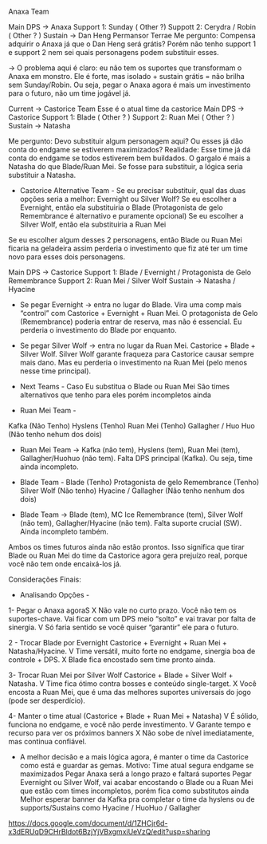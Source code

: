 Anaxa Team

Main DPS -> Anaxa
Support 1: Sunday ( Other ?)
Suppott 2: Cerydra / Robin ( Other ? )
Sustain -> Dan Heng Permansor Terrae
Me pergunto: Compensa adquirir o Anaxa já que o Dan Heng será grátis? Porém não tenho support 1 e support 2 nem sei quais personagens podem substituir esses.

-> O problema aqui é claro: eu não tem os suportes que transformam o Anaxa em monstro.
Ele é forte, mas isolado + sustain grátis = não brilha sem Sunday/Robin.
Ou seja, pegar o Anaxa agora é mais um investimento para o futuro, não um time jogável já.


Current -> Castorice Team 
Esse é o atual time da castorice
Main DPS -> Castorice
Support 1: Blade ( Other ? )
Support 2: Ruan Mei ( Other ? )
Sustain -> Natasha

Me pergunto: Devo substituir algum personagem aqui? Ou esses já dão conta do endgame se estiverem maximizados?
Realidade: Esse time já dá conta do endgame se todos estiverem bem buildados. O gargalo é mais a Natasha do que Blade/Ruan Mei.
Se fosse para substituir, a lógica seria substituir a Natasha. 


- Castorice Alternative Team -
Se eu precisar substituir, qual das duas opções seria a melhor: Evernight ou Silver Wolf?
Se eu escolher a Evernight, então ela substituiria o Blade (Protagonista de gelo Remembrance é alternativo e puramente opcional)
Se eu escolher a Silver Wolf, então ela substituiria a Ruan Mei

Se eu escolher algum desses 2 personagens, então Blade ou Ruan Mei ficaria na geladeira assim perderia o investimento que fiz até ter um time novo para esses dois personagens.

Main DPS -> Castorice
Support 1: Blade / Evernight / Protagonista de Gelo Remembrance
Support 2: Ruan Mei / Silver Wolf
Sustain -> Natasha / Hyacine

- Se pegar Evernight -> entra no lugar do Blade.
	Vira uma comp mais “control” com Castorice + Evernight + Ruan Mei.
	O protagonista de Gelo (Remembrance) poderia entrar de reserva, mas não é essencial.
	Eu perderia o investimento do Blade por enquanto.

- Se pegar Silver Wolf -> entra no lugar da Ruan Mei.
	Castorice + Blade + Silver Wolf.
	Silver Wolf garante fraqueza para Castorice causar sempre mais dano.
	Mas eu perderia o investimento na Ruan Mei (pelo menos nesse time principal).


- Next Teams -
Caso Eu substitua o Blade ou Ruan Mei São times alternativos que tenho para eles porém incompletos ainda

- Ruan Mei Team -

Kafka (Não Tenho)
Hyslens (Tenho)
Ruan Mei (Tenho)
Gallagher / Huo Huo (Não tenho nehum dos dois)

- Ruan Mei Team -> Kafka (não tem), Hyslens (tem), Ruan Mei (tem), Gallagher/Huohuo (não tem).
Falta DPS principal (Kafka). Ou seja, time ainda incompleto.

- Blade Team -
Blade (Tenho)
Protagonista de gelo Remembrance (Tenho)
Silver Wolf (Não tenho)
Hyacine / Gallagher (Não tenho nenhum dos dois)

- Blade Team -> Blade (tem), MC Ice Remembrance (tem), Silver Wolf (não tem), Gallagher/Hyacine (não tem).
	Falta suporte crucial (SW). Ainda incompleto também.

Ambos os times futuros ainda não estão prontos. Isso significa que tirar Blade ou Ruan Mei do time da Castorice agora gera prejuízo real, porque você não tem onde encaixá-los já.

Considerações Finais:
- Analisando Opções -

1- Pegar o Anaxa agoraS
	X Não vale no curto prazo.
	Você não tem os suportes-chave.
	Vai ficar com um DPS meio “solto” e vai travar por falta de sinergia.
	V Só faria sentido se você quiser “garantir” ele para o futuro.

2 - Trocar Blade por Evernight
	Castorice + Evernight + Ruan Mei + Natasha/Hyacine.
	V Time versátil, muito forte no endgame, sinergia boa de controle + DPS.
	X Blade fica encostado sem time pronto ainda.

3- Trocar Ruan Mei por Silver Wolf
	Castorice + Blade + Silver Wolf + Natasha.
	V Time fica ótimo contra bosses e conteúdo single-target.
	X Você encosta a Ruan Mei, que é uma das melhores suportes universais do jogo (pode ser desperdício).

4- Manter o time atual (Castorice + Blade + Ruan Mei + Natasha)
	V É sólido, funciona no endgame, e você não perde investimento.
	V Garante tempo e recurso para ver os próximos banners
	X Não sobe de nível imediatamente, mas continua confiável.

- A melhor decisão e a mais lógica agora, é manter o time da Castorice como está e guardar as gemas.
	Motivo: Time atual segura endgame se maximizados
		Pegar Anaxa será a longo prazo e faltará suportes
		Pegar Evernight ou Silver Wolf, vai acabar encostando o Blade ou a Ruan Mei que estão com times incompletos, porém fica como substitutos ainda
		Melhor esperar banner da Kafka pra completar o time da hyslens ou de supports/Sustains como Hyacine /  HuoHuo / Gallagher

https://docs.google.com/document/d/1ZHCjr6d-x3dERUqD9CHrBldot6BzjYjVBxgmxiUeVzQ/edit?usp=sharing
